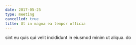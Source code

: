```yaml
---
date: 2017-05-25
type: meeting
cancelled: true
title: Ut in magna ea tempor officia
---
```

sint eu quis qui velit incididunt in eiusmod minim ut aliqua. do